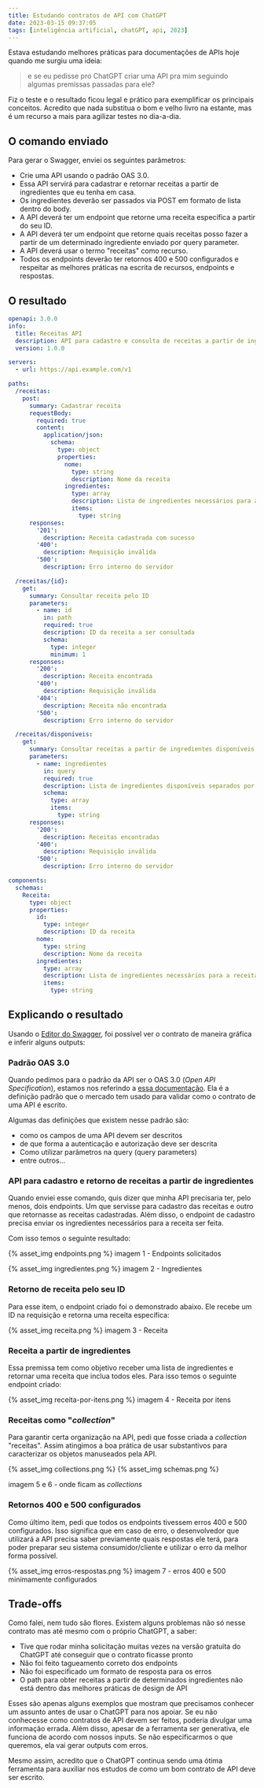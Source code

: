 ```yaml
---
title: Estudando contratos de API com ChatGPT
date: 2023-03-15 09:37:05
tags: [inteligência artificial, chatGPT, api, 2023]
---
```


Estava estudando melhores práticas para documentações de APIs hoje quando me surgiu uma ideia: 

> e se eu pedisse pro ChatGPT criar uma API pra mim seguindo algumas premissas passadas para ele?

Fiz o teste e o resultado ficou legal e prático para exemplificar os principais conceitos. Acredito que nada substitua o bom e velho livro na estante, mas é um recurso a mais para agilizar testes no dia-a-dia.

## O comando enviado

Para gerar o Swagger, enviei os seguintes parâmetros: 

* Crie uma API usando o padrão OAS 3.0. 
* Essa API servirá para cadastrar e retornar receitas a partir de ingredientes que eu tenha em casa.
* Os ingredientes deverão ser passados via POST em formato de lista dentro do body.
* A API deverá ter um endpoint que retorne uma receita específica a partir do seu ID.
* A API deverá ter um endpoint que retorne quais receitas posso fazer a partir de um determinado ingrediente enviado por query parameter.
* A API deverá usar o termo "receitas" como recurso.
* Todos os endpoints deverão ter retornos 400 e 500 configurados e respeitar as melhores práticas na escrita de recursos, endpoints e respostas.

## O resultado

```yaml
openapi: 3.0.0
info:
  title: Receitas API
  description: API para cadastro e consulta de receitas a partir de ingredientes disponíveis.
  version: 1.0.0

servers:
  - url: https://api.example.com/v1

paths:
  /receitas:
    post:
      summary: Cadastrar receita
      requestBody:
        required: true
        content:
          application/json:
            schema:
              type: object
              properties:
                nome:
                  type: string
                  description: Nome da receita
                ingredientes:
                  type: array
                  description: Lista de ingredientes necessários para a receita
                  items:
                    type: string
      responses:
        '201':
          description: Receita cadastrada com sucesso
        '400':
          description: Requisição inválida
        '500':
          description: Erro interno do servidor

  /receitas/{id}:
    get:
      summary: Consultar receita pelo ID
      parameters:
        - name: id
          in: path
          required: true
          description: ID da receita a ser consultada
          schema:
            type: integer
            minimum: 1
      responses:
        '200':
          description: Receita encontrada
        '400':
          description: Requisição inválida
        '404':
          description: Receita não encontrada
        '500':
          description: Erro interno do servidor

  /receitas/disponiveis:
    get:
      summary: Consultar receitas a partir de ingredientes disponíveis
      parameters:
        - name: ingredientes
          in: query
          required: true
          description: Lista de ingredientes disponíveis separados por vírgula
          schema:
            type: array
            items:
              type: string
      responses:
        '200':
          description: Receitas encontradas
        '400':
          description: Requisição inválida
        '500':
          description: Erro interno do servidor

components:
  schemas:
    Receita:
      type: object
      properties:
        id:
          type: integer
          description: ID da receita
        nome:
          type: string
          description: Nome da receita
        ingredientes:
          type: array
          description: Lista de ingredientes necessários para a receita
          items:
            type: string

```

## Explicando o resultado

Usando o [Editor do Swagger](https://editor.swagger.io), foi possível ver o contrato de maneira gráfica e inferir alguns outputs:


### Padrão OAS 3.0
Quando pedimos para o padrão da API ser o OAS 3.0 (*Open API Specification*), estamos nos referindo a [essa documentação](https://swagger.io/specification/). Ela é a definição padrão que o mercado tem usado para validar como o contrato de uma API é escrito.

Algumas das definições que existem nesse padrão são:

* como os campos de uma API devem ser descritos
* de que forma a autenticação e autorização deve ser descrita
* Como utilizar parâmetros na query (query parameters)
* entre outros...

### API para cadastro e retorno de receitas a partir de ingredientes
Quando enviei esse comando, quis dizer que minha API precisaria ter, pelo menos, dois endpoints. Um que servisse para cadastro das receitas e outro que retornasse as receitas cadastradas. Além disso, o endpoint de cadastro precisa enviar os ingredientes necessários para a receita ser feita. 

Com isso temos o seguinte resultado:

{% asset_img endpoints.png %}
imagem 1 - Endpoints solicitados

{% asset_img ingredientes.png %}
imagem 2 - Ingredientes


### Retorno de receita pelo seu ID
Para esse item, o endpoint criado foi o demonstrado abaixo. Ele recebe um ID na requisição e retorna uma receita específica:

{% asset_img receita.png %}
imagem 3 - Receita

### Receita a partir de ingredientes
Essa premissa tem como objetivo receber uma lista de ingredientes e retornar uma receita que inclua todos eles. Para isso temos o seguinte endpoint criado:

{% asset_img receita-por-itens.png %}
imagem 4 - Receita por itens

### Receitas como "*collection*"
Para garantir certa organização na API, pedi que fosse criada a *collection* "receitas". Assim atingimos a boa prática de usar substantivos para caracterizar os objetos manuseados pela API.

{% asset_img collections.png %}
{% asset_img schemas.png %}

imagem 5 e 6 - onde ficam as *collections*



### Retornos 400 e 500 configurados 
Como último item, pedi que todos os endpoints tivessem erros 400 e 500 configurados. Isso significa que em caso de erro, o desenvolvedor que utilizará a API precisa saber previamente quais respostas ele terá, para poder preparar seu sistema consumidor/cliente e utilizar o erro da melhor forma possível.

{% asset_img erros-respostas.png %}
imagem 7 - erros 400 e 500 minimamente configurados

## Trade-offs

Como falei, nem tudo são flores. Existem alguns problemas não só nesse contrato mas até mesmo com o próprio ChatGPT, a saber:

* Tive que rodar minha solicitação muitas vezes na versão gratuita do ChatGPT até conseguir que o contrato ficasse pronto
* Não foi feito tagueamento correto dos endpoints
* Não foi especificado um formato de resposta para os erros
* O path para obter receitas a partir de determinados ingredientes não está dentro das melhores práticas de design de API

Esses são apenas alguns exemplos que mostram que precisamos conhecer um assunto antes de usar o ChatGPT para nos apoiar. Se eu não conhecesse como contratos de API devem ser feitos, poderia divulgar uma informação errada. Além disso, apesar de a ferramenta ser generativa, ele funciona de acordo com nossos inputs. Se não especificarmos o que queremos, ela vai gerar outputs com erros.

Mesmo assim, acredito que o ChatGPT continua sendo uma ótima ferramenta para auxiliar nos estudos de como um bom contrato de API deve ser escrito. 
